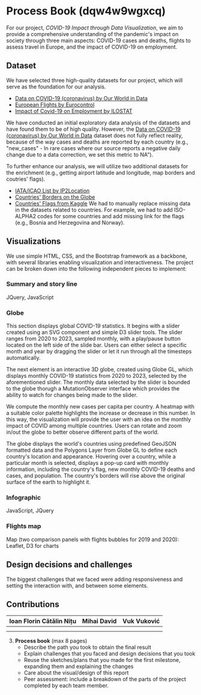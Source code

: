 # Process Book (dqw4w9wgxcq)

For our project, *COVID-19 Impact through Data Visualization*, we aim to provide a comprehensive understanding of the pandemic's impact on society through three main aspects: COVID-19 cases and deaths, flights to assess travel in Europe, and the impact of COVID-19 on employment.

## Dataset

We have selected three high-quality datasets for our project, which will serve as the foundation for our analysis.
- [Data on COVID-19 (coronavirus) by Our World in Data](https://github.com/owid/covid-19-data/tree/master/public/data)
- [European Flights by Eurocontrol](https://github.com/rfordatascience/tidytuesday/tree/master/data/2022/2022-07-12)
- [Impact of Covid-19 on Employment by ILOSTAT](https://www.kaggle.com/datasets/vineethakkinapalli/impact-of-covid19-on-employment-ilostat)

We have conducted an initial exploratory data analysis of the datasets and have found them to be of high quality. However, the [Data on COVID-19 (coronavirus) by Our World in Data](https://github.com/owid/covid-19-data/tree/master/public/data) dataset does not fully reflect reality, because of the way cases and deaths are reported by each country (e.g., "new_cases" - In rare cases where our source reports a negative daily change due to a data correction, we set this metric to NA").

To further enhance our analysis, we will utilize two additional datasets for the enrichment (e.g., getting airport latitude and longitude, map borders and coutries' flags).
- [IATA/ICAO List by IP2Location](https://github.com/ip2location/ip2location-iata-icao)
- [Countries' Borders on the Globe](https://raw.githubusercontent.com/nvkelso/natural-earth-vector/master/geojson/ne_110m_admin_0_countries.geojson)
- [Countries' Flags from Kaggle](https://www.kaggle.com/datasets/andreshg/countries-iso-codes-continent-flags-url)
We had to manually replace missing data in the datasets related to countries. For example, we had to add ISO-ALPHA2 codes for some countries and add missing link for the flags (e.g., Bosnia and Herzegovina and Norway).

## Visualizations

We use simple HTML, CSS, and the Bootstrap framework as a backbone, with several libraries enabling visualization and interactiveness. The project can be broken down into the following independent pieces to implement:

### Summary and story line

JQuery, JavaScript

### Globe

This section displays global COVID-19 statistics. It begins with a slider created using an SVG component and simple D3 slider tools. The slider ranges from 2020 to 2023, sampled monthly, with a play/pause button located on the left side of the slide bar. Users can either select a specific month and year by dragging the slider or let it run through all the timesteps automatically.

The next element is an interactive 3D globe, created using Globe GL, which displays monthly COVID-19 statistics from 2020 to 2023, selected by the aforementioned slider. The monthly data selected by the slider is bounded to the globe thorugh a MutationObserver interface which provides the ability to watch for changes being made to the slider.

We compute the monthly new cases per capita per country. A heatmap with a suitable color palette highlights the increase or decrease in this number. In this way, the visualization will provide the user with an idea on the monthly impact of COVID among multiple countries. Users can rotate and zoom in/out the globe to better observe different parts of the world.

The globe displays the world's countries using predefined GeoJSON formatted data and the Polygons Layer from Globe GL to define each country's location and appearance. Hovering over a country, while a particular month is selected, displays a pop-up card with monthly information, including the country's flag, new monthly COVID-19 deaths and cases, and population. The country's borders will rise above the original surface of the earth to highlight it.

### Infographic

JavaScript, JQuery

### Flights map

Map (two comparison panels with flights bubbles for 2019 and 2020):
Leaflet, D3 for charts


## Design decisions and challenges


The biggest challenges that we faced were adding responsiveness and setting the interaction with, and between some elements. 

## Contributions

| Ioan Florin Cătălin Nițu | Mihai David | Vuk Vuković |
| ------------------------ | ----------- | ----------- |
|                          |             |             |
|                          |             |             |


3. **Process book** (max 8 pages)
    - Describe the path you took to obtain the final result
    - Explain challenges that you faced and design decisions that you took
    - Reuse the sketches/plans that you made for the first milestone, expanding them and explaining the changes
    - Care about the visual/design of this report
    - Peer assessment: include a breakdown of the parts of the project completed by each team member.